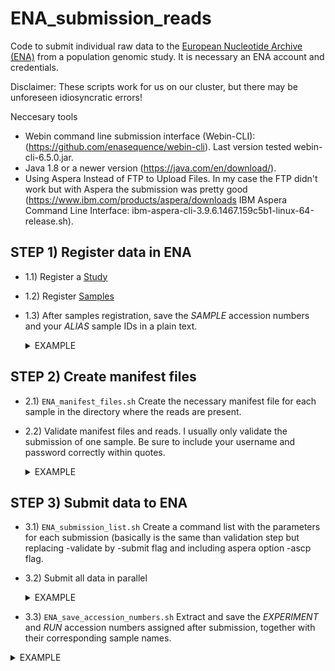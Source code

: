 # ENA_submission_reads

Code to submit individual raw data to the [European Nucleotide Archive (ENA)](https://www.ebi.ac.uk/ena/browser/home) from a population genomic study.
It is necessary an ENA account and credentials.

Disclaimer: These scripts work for us on our cluster, but there may be unforeseen idiosyncratic errors!

Neccesary tools
* Webin command line submission interface (Webin-CLI): (https://github.com/enasequence/webin-cli). Last version tested webin-cli-6.5.0.jar.
* Java 1.8 or a newer version (https://java.com/en/download/).
* Using Aspera Instead of FTP to Upload Files. In my case the FTP didn't work but with Aspera the submission was pretty good (https://www.ibm.com/products/aspera/downloads IBM Aspera Command Line Interface: ibm-aspera-cli-3.9.6.1467.159c5b1-linux-64-release.sh).

## STEP 1) Register data in ENA

* 1.1) Register a [Study](https://ena-docs.readthedocs.io/en/latest/submit/study/interactive.html)
* 1.2) Register [Samples](https://ena-docs.readthedocs.io/en/latest/submit/samples.html)
* 1.3) After samples registration, save the *SAMPLE* accession numbers and your *ALIAS* sample IDs in a plain text.
  <details><summary>EXAMPLE</summary>
  <p>
    
  ```
  C18_102_3 ERS15590137
  C18_102_4 ERS15590138
  C18_103_1 ERS15590139
  C18_103_5 ERS15590140
  C18_108_3 ERS15590141
  C18_108_4 ERS15590142
  C18_133_1 ERS15590143
  C18_133_2 ERS15590144
  C18_133_3 ERS15590145
  C18_019_3 ERS15590146  
  ```

## STEP 2) Create manifest files

* 2.1) `ENA_manifest_files.sh` Create the necessary manifest file for each sample in the directory where the reads are present.
* 2.2) Validate manifest files and reads. I usually only validate the submission of one sample. Be sure to include your username and password correctly within quotes.
  <details><summary>EXAMPLE</summary>
  <p>

  ```
  #!/bin/bash
  #SBATCH --job-name=ENA_validate
  #SBATCH --error %x-%j.err
  #SBATCH --output %x-%j.out

  #SBATCH --partition=tbg
  #SBATCH --mem=5G
  #SBATCH --cpus-per-task=1

  module load java/1.8.0_221

  java -Xms4G -jar /cluster/home/s_lchueca/programs/webin-cli-6.5.0.jar \
   -context=reads \
   -manifest=C18_133_1_manifest.txt \
   -username="Webin-USER-number" \
   -password="PASSWORD" \
   -inputdir=/home/user/documents/projects/raw_data/C18_133_1 \
   -outputdir=/home/user/documents/projects/raw_data/C18_133_1 \
   -validate

## STEP 3) Submit data to ENA

* 3.1) `ENA_submission_list.sh` Create a command list with the parameters for each submission (basically is the same than validation step but replacing -validate by -submit flag and including aspera option -ascp flag.
* 3.2) Submit all data in parallel
  <details><summary>EXAMPLE</summary>
  <p>

  ```
  #!/bin/bash

  #SBATCH --job-name=ENA_data_submission
  #SBATCH --error %x-%j.err
  #SBATCH --output %x-%j.out

  #SBATCH --partition=tbg
  #SBATCH --mem=4G
  #SBATCH --cpus-per-task=1
  #SBATCH --array=1-26%26

  module load java/1.8.0_221

  # Submit the files to ENA in parallel
  FILE=$(cat ENA_submission.list | sed -n ${SLURM_ARRAY_TASK_ID}p)
  bash -c "$FILE"
  ```
  
* 3.3) `ENA_save_accession_numbers.sh` Extract and save the *EXPERIMENT* and *RUN* accession numbers assigned after submission, together with their corresponding sample names.
 <details><summary>EXAMPLE</summary>
  <p>
    
  ```
  Alias           Experiment              Run
  C18_019_3       ERX10957573             ERR11553340
  C18_019_4       ERX10957565             ERR11553332
  C18_079_3       ERX10957545             ERR11553312
  C18_080_1       ERX10957562             ERR11553329
  C18_093_3       ERX10957548             ERR11553315
  C18_093_4       ERX10957570             ERR11553337
  C18_095_5       ERX10957553             ERR11553320
  C18_102_3       ERX10957557             ERR11553324
  C18_102_4       ERX10957556             ERR11553323
  C18_103_1       ERX10957566             ERR11553333 
  ```
